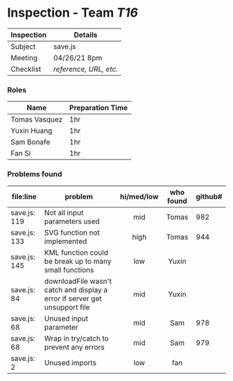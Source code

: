 # Inspection - Team *T16* 
 
| Inspection | Details |
| ----- | ----- |
| Subject | save.js |
| Meeting | 04/26/21 8pm |
| Checklist | *reference, URL, etc.* |

### Roles

| Name | Preparation Time |
| ---- | ---- |
| Tomas Vasquez | 1hr |
| Yuxin Huang | 1hr |
| Sam Bonafe | 1hr |
| Fan Si | 1hr |

### Problems found

| file:line | problem | hi/med/low | who found | github#  |
| --- | --- | :---: | :---: | --- |
| save.js: 119 | Not all input parameters used | mid| Tomas|982 |
| save.js: 133 | SVG function not implemented| high|Tomas | 944|
| save.js: 145 | KML function could be break up to many small functions| low |Yuxin | |
| save.js: 84 | downloadFile wasn't catch and display a error if server get unsupport file| mid |Yuxin | |
| save.js: 68 | Unused input parameter | mid | Sam |  978 |
| save.js: 68 | Wrap in try/catch to prevent any errors | mid | Sam | 979 |
| save.js: 2 | Unused imports | low | fan |  |
